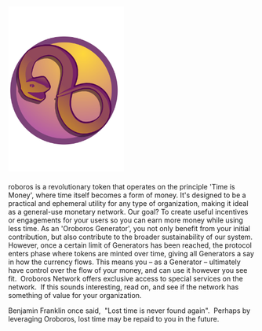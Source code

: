 ## <img src="../_resources/oro_logo_3.svg" alt="oro_logo_3.svg" width="236" height="335" class="jop-noMdConv">

roboros is a revolutionary token that operates on the principle 'Time is Money', where time itself becomes a form of money. It's designed to be a practical and ephemeral utility for any type of organization, making it ideal as a general-use monetary network. Our goal? To create useful incentives or engagements for your users so you can earn more money while using less time. 
As an 'Oroboros Generator', you not only benefit from your initial contribution, but also contribute to the broader sustainability of our system.  However, once a certain limit of Generators has been reached, the protocol enters phase where tokens are minted over time, giving all Generators a say in how the currency flows. This means you – as a Generator – ultimately have control over the flow of your money, and can use it however you see fit.  Oroboros Network offers exclusive access to special services on the network.  If this sounds interesting, read on, and see if the network has something of value for your organization.

Benjamin Franklin once said,  "Lost time is never found again".  Perhaps by leveraging Oroboros, lost time may be repaid to you in the future.